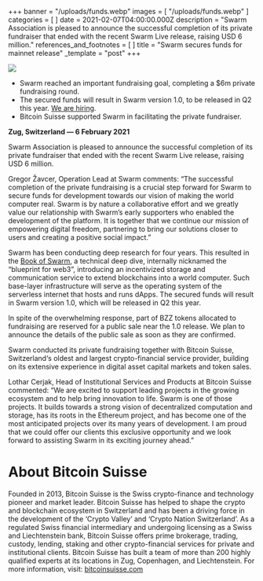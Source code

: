 +++
banner = "/uploads/funds.webp"
images = [ "/uploads/funds.webp" ]
categories = [ ]
date = 2021-02-07T04:00:00.000Z
description = "Swarm Association is pleased to announce the successful completion of its private fundraiser that ended with the recent Swarm Live release, raising USD 6 million."
references_and_footnotes = [ ]
title = "Swarm secures funds for mainnet release"
_template = "post"
+++

![](https://miro.medium.com/max/1400/1*R5ralPFBVK6-63XGiqEziw.png)

- Swarm reached an important fundraising goal, completing a $6m private fundraising round.
- The secured funds will result in Swarm version 1.0, to be released in Q2 this year. [We are hiring](https://swarm.ethereum.org/).
- Bitcoin Suisse supported Swarm in facilitating the private fundraiser.

**Zug, Switzerland — 6 February 2021**

Swarm Association is pleased to announce the successful completion of its private fundraiser that ended with the recent Swarm Live release, raising USD 6 million.

Gregor Žavcer, Operation Lead at Swarm comments: “The successful completion of the private fundraising is a crucial step forward for Swarm to secure funds for development towards our vision of making the world computer real. Swarm is by nature a collaborative effort and we greatly value our relationship with Swarm’s early supporters who enabled the development of the platform. It is together that we continue our mission of empowering digital freedom, partnering to bring our solutions closer to users and creating a positive social impact.”

Swarm has been conducting deep research for four years. This resulted in the [Book of Swarm](https://gateway.ethswarm.org/bzz/latest.bookofswarm.eth/), a technical deep dive, internally nicknamed the “blueprint for web3”, introducing an incentivized storage and communication service to extend blockchains into a world computer. Such base-layer infrastructure will serve as the operating system of the serverless internet that hosts and runs dApps. The secured funds will result in Swarm version 1.0, which will be released in Q2 this year.

In spite of the overwhelming response, part of BZZ tokens allocated to fundraising are reserved for a public sale near the 1.0 release. We plan to announce the details of the public sale as soon as they are confirmed.

Swarm conducted its private fundraising together with Bitcoin Suisse, Switzerland‘s oldest and largest crypto-financial service provider, building on its extensive experience in digital asset capital markets and token sales.

Lothar Cerjak, Head of Institutional Services and Products at Bitcoin Suisse commented: “We are excited to support leading projects in the growing ecosystem and to help bring innovation to life. Swarm is one of those projects. It builds towards a strong vision of decentralized computation and storage, has its roots in the Ethereum project, and has become one of the most anticipated projects over its many years of development. I am proud that we could offer our clients this exclusive opportunity and we look forward to assisting Swarm in its exciting journey ahead.”

# **About Bitcoin Suisse**

Founded in 2013, Bitcoin Suisse is the Swiss crypto-finance and technology pioneer and market leader. Bitcoin Suisse has helped to shape the crypto and blockchain ecosystem in Switzerland and has been a driving force in the development of the ‘Crypto Valley’ and ‘Crypto Nation Switzerland’. As a regulated Swiss financial intermediary and undergoing licensing as a Swiss and Liechtenstein bank, Bitcoin Suisse offers prime brokerage, trading, custody, lending, staking and other crypto-financial services for private and institutional clients. Bitcoin Suisse has built a team of more than 200 highly qualified experts at its locations in Zug, Copenhagen, and Liechtenstein. For more information, visit: [bitcoinsuisse.com](http://www.bitcoinsuisse.com/)
